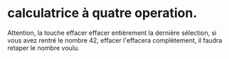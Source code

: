 # calculatrice à quatre operation.

Attention, la touche effacer effacer entièrement la dernière sélection, si vous avez rentré le nombre 42, effacer l'effacera complètement, il faudra retaper le nombre voulu.
